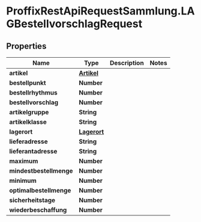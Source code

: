 # ProffixRestApiRequestSammlung.LAGBestellvorschlagRequest

## Properties
Name | Type | Description | Notes
------------ | ------------- | ------------- | -------------
**artikel** | [**Artikel**](Artikel.md) |  | 
**bestellpunkt** | **Number** |  | 
**bestellrhythmus** | **Number** |  | 
**bestellvorschlag** | **Number** |  | 
**artikelgruppe** | **String** |  | 
**artikelklasse** | **String** |  | 
**lagerort** | [**Lagerort**](Lagerort.md) |  | 
**lieferadresse** | **String** |  | 
**lieferantadresse** | **String** |  | 
**maximum** | **Number** |  | 
**mindestbestellmenge** | **Number** |  | 
**minimum** | **Number** |  | 
**optimalbestellmenge** | **Number** |  | 
**sicherheitstage** | **Number** |  | 
**wiederbeschaffung** | **Number** |  | 


